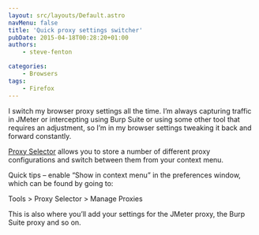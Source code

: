 ```yaml
---
layout: src/layouts/Default.astro
navMenu: false
title: 'Quick proxy settings switcher'
pubDate: 2015-04-18T00:28:20+01:00
authors:
    - steve-fenton

categories:
    - Browsers
tags:
    - Firefox
---
```


I switch my browser proxy settings all the time. I’m always capturing traffic in JMeter or intercepting using Burp Suite or using some other tool that requires an adjustment, so I’m in my browser settings tweaking it back and forward constantly.

[Proxy Selector](https://addons.mozilla.org/en-us/firefox/addon/proxy-selector/) allows you to store a number of different proxy configurations and switch between them from your context menu.

Quick tips – enable “Show in context menu” in the preferences window, which can be found by going to:

Tools &gt; Proxy Selector &gt; Manage Proxies

This is also where you’ll add your settings for the JMeter proxy, the Burp Suite proxy and so on.